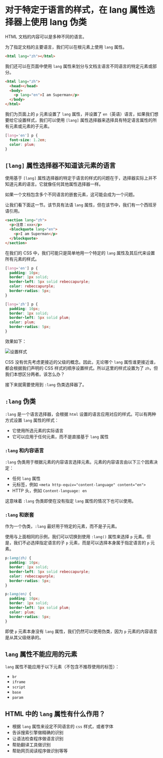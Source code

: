 # 对于特定于语言的样式，在 lang 属性选择器上使用 lang 伪类

HTML 文档的内容可以是多种不同的语言。

为了指定文档的主要语言，我们可以在根元素上使用 `lang` 属性。

```html
<html lang="zh"></html>
```

我们还可以在页面中使用 `lang` 属性来划分与文档主语言不同语言的特定元素或部分。

```html
<html lang="zh">
  <head></head>
  <body>
    <p lang="en">I am Superman</p>
  </body>
</html>
```

我们为页面上的 `p` 元素设置了 `lang` 属性，并设置了 `en`（英语）语言，如果我们想要给它设置样式，我们可以使用 `[lang]` 属性选择器来选择具有特定语言属性的所有元素或元素的子元素。

```css
[lang='en'] p {
  font-size: 1.2em;
  color: plum;
}
```

## `[lang]` 属性选择器不知道该元素的语言

使用基于 `[lang]` 属性选择器的特定于语言的样式的问题在于，选择器实际上并不知道元素的语言。它就像任何其他属性选择器一样。

如果一个文档包含多个不同语言的嵌套元素，这可能会成为一个问题。

让我们看下面这一节。该节具有法语 `lang` 属性，但在该节中，我们有一个西班牙语引用。

```html
<section lang="zh">
  <p>注意：xxx</p>
  <blockquote lang="en">
    <p>I am Superman</p>
  </blockquote>
</section>
```

在我们的 CSS 中，我们可能只是简单地用一个特定的 `lang` 属性及其后代来设置所有元素的样式。

```css
[lang='en'] p {
  padding: 10px;
  border: 1px solid;
  border-left: 5px solid rebeccapurple;
  color: rebeccapurple;
  border-radius: 5px;
}

[lang='zh'] p {
  padding: 10px;
  border: 1px solid;
  border-left: 5px solid plum;
  color: plum;
  border-radius: 5px;
}
```

效果如下：

![设置样式](https://upload-images.jianshu.io/upload_images/18281896-8cd0f01ff1286191.png?imageMogr2/auto-orient/strip%7CimageView2/2/w/1240)

CSS 没有优先考虑更接近的父级的概念。因此，无论哪个 `lang` 属性谁更接近谁，都会根据我们声明的 CSS 样式的顺序设置样式。所以这里的样式设置为了 `zh`，但我们本想区分两者。该怎么办？

接下来就需要使用到 `:lang` 伪类选择器了。

## `:lang` 伪类

`:lang` 是一个语言选择器，会根据 `html` 设置的语言应用对应的样式。可以有两种方式设置 `lang` 属性的样式：

- 它使用所选元素的实际语言
- 它可以应用于任何元素，而不是直接基于 `lang` 属性

### `:lang` 和内容语言

`:lang` 伪类用于根据元素的内容语言选择元素。元素的内容语言由以下三个因素决定：

- 任何 `lang` 属性
- 元标签，例如 `<meta http-equiv="content-language" content="en">`
- HTTP 头，例如 `Content-language: en`

这意味着 `:lang` 伪类即使在没有指定 `lang` 属性的情况下也可以使用。

### `:lang` 和嵌套

作为一个伪类，`:lang` 最好用于特定的元素，而不是子元素。

使用与上面相同的示例，我们可以切换到使用 `:lang()` 属性来选择 `p` 元素。但是，我们不必选择指定语言的子 `p` 元素，而是可以选择本身属于指定语言的 `p` 元素。

```css
p:lang(zh) {
  padding: 10px;
  border: 1px solid;
  border-left: 5px solid rebeccapurple;
  color: rebeccapurple;
  border-radius: 5px;
}

p:lang(en) {
  padding: 10px;
  border: 1px solid;
  border-left: 5px solid plum;
  color: plum;
  border-radius: 5px;
}
```

即使 `p` 元素本身没有 `lang` 属性，我们仍然可以使用伪类，因为 `p` 元素的内容语言是从其父级继承的。

## `lang` 属性不能应用的元素

`lang` 属性不能应用于以下元素（不包含不推荐使用的标签）：

- `br`
- `iframe`
- `script`
- `base`
- `param`

## HTML 中的 `lang` 属性有什么作用？

- 根据 `lang` 属性来设定不同语言的 `css` 样式，或者字体
- 告诉搜索引擎做精确的识别
- 让语法检查程序做语言识别
- 帮助翻译工具做识别
- 帮助网页阅读程序做识别等等
